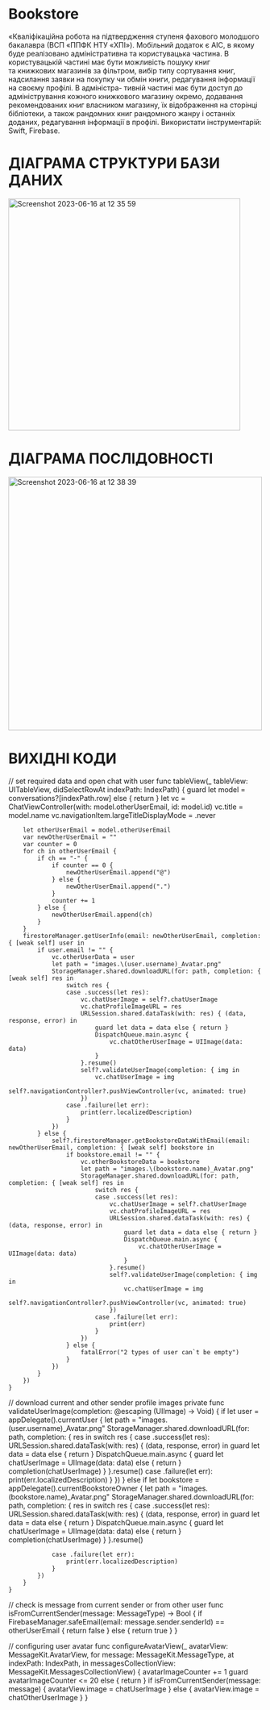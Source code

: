 # Bookstore
«Кваліфікаційна робота на підтвердження ступеня фахового молодшого бакалавра (ВСП «ППФК НТУ «ХПІ»).
Мобільний додаток є АІС, в якому буде реалізовано адміністративна та користувацька частина. В користувацькій частині має бути можливість пошуку книг                   
та книжкових магазинів за фільтром, вибір типу сортування книг,  надсилання заявки на покупку чи обмін книги, редагування інформації на своєму профілі. В адміністра- 
тивній частині має бути доступ до адміністрування кожного книжкового магазину окремо, додавання рекомендованих книг власником магазину, їх відображення на сторінці бібліотеки, а також рандомних книг рандомного жанру і останніх доданих, редагування інформації в профілі.
Використати інструментарій: Swift, Firebase.

# ДІАГРАМА СТРУКТУРИ БАЗИ ДАНИХ
<img width="460" alt="Screenshot 2023-06-16 at 12 35 59" src="https://github.com/vladdicckk/Bookstore/assets/92015183/676ec8d7-7f60-471a-ba08-09b9c4cc7c1d">

# ДІАГРАМА ПОСЛІДОВНОСТІ
<img width="503" alt="Screenshot 2023-06-16 at 12 38 39" src="https://github.com/vladdicckk/Bookstore/assets/92015183/784ebc23-3f5a-4258-a9cb-bb717ece1668">


# ВИХІДНІ КОДИ

// set required data and open chat with user
func tableView(_ tableView: UITableView, didSelectRowAt indexPath: IndexPath) {
        guard let model = conversations?[indexPath.row] else { return }
        let vc = ChatViewController(with: model.otherUserEmail, id: model.id)
        vc.title = model.name
        vc.navigationItem.largeTitleDisplayMode = .never
        
        let otherUserEmail = model.otherUserEmail
        var newOtherUserEmail = ""
        var counter = 0
        for ch in otherUserEmail {
            if ch == "-" {
                if counter == 0 {
                    newOtherUserEmail.append("@")
                } else {
                    newOtherUserEmail.append(".")
                }
                counter += 1
            } else {
                newOtherUserEmail.append(ch)
            }
        }
        firestoreManager.getUserInfo(email: newOtherUserEmail, completion: { [weak self] user in
            if user.email != "" {
                vc.otherUserData = user
                let path = "images.\(user.username)_Avatar.png"
                StorageManager.shared.downloadURL(for: path, completion: { [weak self] res in
                    switch res {
                    case .success(let res):
                        vc.chatUserImage = self?.chatUserImage
                        vc.chatProfileImageURL = res
                        URLSession.shared.dataTask(with: res) { (data, response, error) in
                            guard let data = data else { return }
                            DispatchQueue.main.async {
                                vc.chatOtherUserImage = UIImage(data: data)
                            }
                        }.resume()
                        self?.validateUserImage(completion: { img in
                            vc.chatUserImage = img
                            self?.navigationController?.pushViewController(vc, animated: true)
                        })
                    case .failure(let err):
                        print(err.localizedDescription)
                    }
                })
            } else {
                self?.firestoreManager.getBookstoreDataWithEmail(email: newOtherUserEmail, completion: { [weak self] bookstore in
                    if bookstore.email != "" {
                        vc.otherBookstoreData = bookstore
                        let path = "images.\(bookstore.name)_Avatar.png"
                        StorageManager.shared.downloadURL(for: path, completion: { [weak self] res in
                            switch res {
                            case .success(let res):
                                vc.chatUserImage = self?.chatUserImage
                                vc.chatProfileImageURL = res
                                URLSession.shared.dataTask(with: res) { (data, response, error) in
                                    guard let data = data else { return }
                                    DispatchQueue.main.async {
                                        vc.chatOtherUserImage = UIImage(data: data)
                                    }
                                }.resume()
                                self?.validateUserImage(completion: { img in
                                    vc.chatUserImage = img
                                    self?.navigationController?.pushViewController(vc, animated: true)
                                })
                            case .failure(let err):
                                print(err)
                            }
                        })
                    } else {
                        fatalError("2 types of user can`t be empty")
                    }
                })
            }
        })
    }

// download current and other sender profile images
private func validateUserImage(completion: @escaping (UIImage) -> Void) {
        if let user = appDelegate().currentUser {
            let path = "images.\(user.username)_Avatar.png"
            StorageManager.shared.downloadURL(for: path, completion: { res in
                switch res {
                case .success(let res):
                    URLSession.shared.dataTask(with: res) { (data, response, error) in
                        guard let data = data else { return }
                        DispatchQueue.main.async {
                            guard let chatUserImage = UIImage(data: data) else { return }
                            completion(chatUserImage)
                        }
                    }.resume()
                case .failure(let err):
                    print(err.localizedDescription)
                }
            })
        } else if let bookstore = appDelegate().currentBookstoreOwner {
            let path = "images.\(bookstore.name)_Avatar.png"
            StorageManager.shared.downloadURL(for: path, completion: { res in
                switch res {
                case .success(let res):
                    URLSession.shared.dataTask(with: res) { (data, response, error) in
                        guard let data = data else { return }
                        DispatchQueue.main.async {
                            guard let chatUserImage = UIImage(data: data) else { return }
                            completion(chatUserImage)
                        }
                    }.resume()
                    
                case .failure(let err):
                    print(err.localizedDescription)
                }
            })
        }
    }

// check is message from current sender or from other user
func isFromCurrentSender(message: MessageType) -> Bool {
        if FirebaseManager.safeEmail(email: message.sender.senderId) == otherUserEmail {
            return false
        } else {
            return true
        }
    }

// configuring user avatar
func configureAvatarView(_ avatarView: MessageKit.AvatarView, for message: MessageKit.MessageType, at indexPath: IndexPath, in messagesCollectionView: MessageKit.MessagesCollectionView) {
        avatarImageCounter += 1
        guard avatarImageCounter <= 20 else { return }
        if isFromCurrentSender(message: message) {
            avatarView.image = chatUserImage
        } else {
            avatarView.image = chatOtherUserImage
        }
    }

